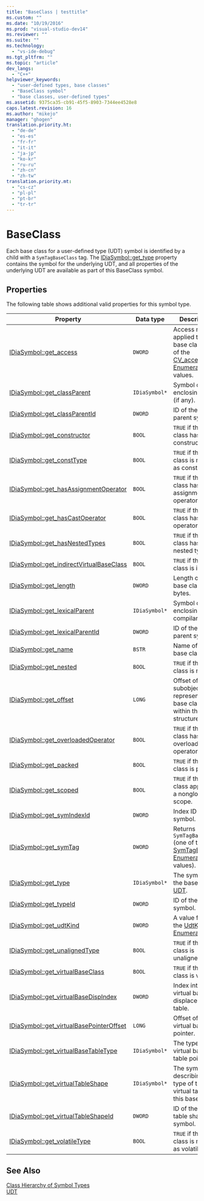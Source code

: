 ```yaml
---
title: "BaseClass | testtitle"
ms.custom: ""
ms.date: "10/19/2016"
ms.prod: "visual-studio-dev14"
ms.reviewer: ""
ms.suite: ""
ms.technology: 
  - "vs-ide-debug"
ms.tgt_pltfrm: ""
ms.topic: "article"
dev_langs: 
  - "C++"
helpviewer_keywords: 
  - "user-defined types, base classes"
  - "BaseClass symbol"
  - "base classes, user-defined types"
ms.assetid: 9375ca35-cb91-45f5-8903-7344ee4528e8
caps.latest.revision: 16
ms.author: "mikejo"
manager: "ghogen"
translation.priority.ht: 
  - "de-de"
  - "es-es"
  - "fr-fr"
  - "it-it"
  - "ja-jp"
  - "ko-kr"
  - "ru-ru"
  - "zh-cn"
  - "zh-tw"
translation.priority.mt: 
  - "cs-cz"
  - "pl-pl"
  - "pt-br"
  - "tr-tr"
---
```

# BaseClass
Each base class for a user-defined type (UDT) symbol is identified by a child with a `SymTagBaseClass` tag. The [IDiaSymbol::get_type](../debug-interface-access/idiasymbol--get_type.md) property contains the symbol for the underlying UDT, and all properties of the underlying UDT are available as part of this BaseClass symbol.  
  
## Properties  
 The following table shows additional valid properties for this symbol type.  
  
|Property|Data type|Description|  
|--------------|---------------|-----------------|  
|[IDiaSymbol::get_access](../debug-interface-access/idiasymbol--get_access.md)|`DWORD`|Access modifier applied to this base class. One of the [CV_access_e Enumeration](../debug-interface-access/cv_access_e.md) values.|  
|[IDiaSymbol::get_classParent](../debug-interface-access/idiasymbol--get_classparent.md)|`IDiaSymbol*`|Symbol of the enclosing class (if any).|  
|[IDiaSymbol::get_classParentId](../debug-interface-access/idiasymbol--get_classparentid.md)|`DWORD`|ID of the class parent symbol.|  
|[IDiaSymbol::get_constructor](../debug-interface-access/idiasymbol--get_constructor.md)|`BOOL`|`TRUE` if the base class has a constructor.|  
|[IDiaSymbol::get_constType](../debug-interface-access/idiasymbol--get_consttype.md)|`BOOL`|`TRUE` if the base class is marked as const.|  
|[IDiaSymbol::get_hasAssignmentOperator](../debug-interface-access/idiasymbol--get_hasassignmentoperator.md)|`BOOL`|`TRUE` if the base class has an assignment operator.|  
|[IDiaSymbol::get_hasCastOperator](../debug-interface-access/idiasymbol--get_hascastoperator.md)|`BOOL`|`TRUE` if the base class has a cast operator.|  
|[IDiaSymbol::get_hasNestedTypes](../debug-interface-access/idiasymbol--get_hasnestedtypes.md)|`BOOL`|`TRUE` if the base class has nested types.|  
|[IDiaSymbol::get_indirectVirtualBaseClass](../debug-interface-access/idiasymbol--get_indirectvirtualbaseclass.md)|`BOOL`|`TRUE` if the base class is indirect.|  
|[IDiaSymbol::get_length](../debug-interface-access/idiasymbol--get_length.md)|`DWORD`|Length of this base class in bytes.|  
|[IDiaSymbol::get_lexicalParent](../debug-interface-access/idiasymbol--get_lexicalparent.md)|`IDiaSymbol*`|Symbol of the enclosing compiland.|  
|[IDiaSymbol::get_lexicalParentId](../debug-interface-access/idiasymbol--get_lexicalparentid.md)|`DWORD`|ID of the lexical parent symbol.|  
|[IDiaSymbol::get_name](../debug-interface-access/idiasymbol--get_name.md)|`BSTR`|Name of the base class.|  
|[IDiaSymbol::get_nested](../debug-interface-access/idiasymbol--get_nested.md)|`BOOL`|`TRUE` if the base class is nested.|  
|[IDiaSymbol::get_offset](../debug-interface-access/idiasymbol--get_offset.md)|`LONG`|Offset of subobject that represents the base class within the structure.|  
|[IDiaSymbol::get_overloadedOperator](../debug-interface-access/idiasymbol--get_overloadedoperator.md)|`BOOL`|`TRUE` if the base class has any overloaded operators.|  
|[IDiaSymbol::get_packed](../debug-interface-access/idiasymbol--get_packed.md)|`BOOL`|`TRUE` if the base class is packed.|  
|[IDiaSymbol::get_scoped](../debug-interface-access/idiasymbol--get_scoped.md)|`BOOL`|`TRUE` if the base class appears in a nonglobal scope.|  
|[IDiaSymbol::get_symIndexId](../debug-interface-access/idiasymbol--get_symindexid.md)|`DWORD`|Index ID of symbol.|  
|[IDiaSymbol::get_symTag](../debug-interface-access/idiasymbol--get_symtag.md)|`DWORD`|Returns `SymTagBaseClass` (one of the [SymTagEnum Enumeration](../debug-interface-access/symtagenum.md) values).|  
|[IDiaSymbol::get_type](../debug-interface-access/idiasymbol--get_type.md)|`IDiaSymbol*`|The symbol for the base class [UDT](../debug-interface-access/udt.md).|  
|[IDiaSymbol::get_typeId](../debug-interface-access/idiasymbol--get_typeid.md)|`DWORD`|ID of the type symbol.|  
|[IDiaSymbol::get_udtKind](../debug-interface-access/idiasymbol--get_udtkind.md)|`DWORD`|A value from the [UdtKind Enumeration](../debug-interface-access/udtkind.md).|  
|[IDiaSymbol::get_unalignedType](../debug-interface-access/idiasymbol--get_unalignedtype.md)|`BOOL`|`TRUE` if the base class is unaligned.|  
|[IDiaSymbol::get_virtualBaseClass](../debug-interface-access/idiasymbol--get_virtualbaseclass.md)|`BOOL`|`TRUE` if the base class is virtual.|  
|[IDiaSymbol::get_virtualBaseDispIndex](../debug-interface-access/idiasymbol--get_virtualbasedispindex.md)|`DWORD`|Index into the virtual base displacement table.|  
|[IDiaSymbol::get_virtualBasePointerOffset](../debug-interface-access/idiasymbol--get_virtualbasepointeroffset.md)|`LONG`|Offset of the virtual base pointer.|  
|[IDiaSymbol::get_virtualBaseTableType](../debug-interface-access/idiasymbol--get_virtualbasetabletype.md)|`IDiaSymbol*`|The type of the virtual base table pointer.|  
|[IDiaSymbol::get_virtualTableShape](../debug-interface-access/idiasymbol--get_virtualtableshape.md)|`IDiaSymbol*`|The symbol describing the type of the virtual table for this base class.|  
|[IDiaSymbol::get_virtualTableShapeId](../debug-interface-access/idiasymbol--get_virtualtableshapeid.md)|`DWORD`|ID of the virtual table shape symbol.|  
|[IDiaSymbol::get_volatileType](../debug-interface-access/idiasymbol--get_volatiletype.md)|`BOOL`|`TRUE` if the base class is marked as volatile.|  
  
## See Also  
 [Class Hierarchy of Symbol Types](../debug-interface-access/class-hierarchy-of-symbol-types.md)   
 [UDT](../debug-interface-access/udt.md)